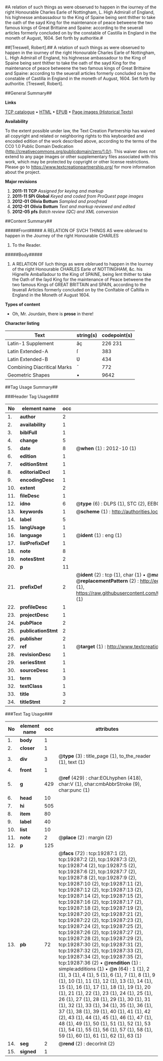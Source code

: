 #A relation of such things as were obserued to happen in the iourney of the right Honourable Charles Earle of Nottingham, L. High Admirall of England, his highnesse ambassadour to the King of Spaine being sent thither to take the oath of the sayd King for the maintenance of peace betweene the two famous kings of Great Brittaine and Spaine: according to the seuerall articles formerly concluded on by the constable of Castilla in England in the moneth of August, 1604. Set forth by authoritie.#

##[Treswell, Robert].##
A relation of such things as were obserued to happen in the iourney of the right Honourable Charles Earle of Nottingham, L. High Admirall of England, his highnesse ambassadour to the King of Spaine being sent thither to take the oath of the sayd King for the maintenance of peace betweene the two famous kings of Great Brittaine and Spaine: according to the seuerall articles formerly concluded on by the constable of Castilla in England in the moneth of August, 1604. Set forth by authoritie.
[Treswell, Robert].

##General Summary##

**Links**

[TCP catalogue](http://www.ota.ox.ac.uk/tcp/)  • 
[HTML](http://tei.it.ox.ac.uk/tcp/Texts-HTML/free/A13/A13959.html)  • 
[EPUB](http://tei.it.ox.ac.uk/tcp/Texts-EPUB/free/A13/A13959.epub) • 
[Page images (Historical Texts)](https://historicaltexts.jisc.ac.uk/eebo-99853888e)

**Availability**

To the extent possible under law, the Text Creation Partnership has waived all copyright and related or neighboring rights to this keyboarded and encoded edition of the work described above, according to the terms of the CC0 1.0 Public Domain Dedication (http://creativecommons.org/publicdomain/zero/1.0/). This waiver does not extend to any page images or other supplementary files associated with this work, which may be protected by copyright or other license restrictions. Please go to https://www.textcreationpartnership.org/ for more information about the project.

**Major revisions**

1. __2011-11__ __TCP__ *Assigned for keying and markup*
1. __2011-11__ __SPi Global__ *Keyed and coded from ProQuest page images*
1. __2012-01__ __Olivia Bottum__ *Sampled and proofread*
1. __2012-01__ __Olivia Bottum__ *Text and markup reviewed and edited*
1. __2012-05__ __pfs__ *Batch review (QC) and XML conversion*

##Content Summary##

#####Front#####
A RELATION OF SVCH THINGS AS were obſerued to happen in the Journey of the right Honourable CHARLES 
1. To the Reader.

#####Body#####

1. A RELATION OF ſuch things as were obſerued to happen in the Iourney of the right Honourable CHARLES Earle of NOTTINGHAM, &c. his Higneſſe Ambaſſadour to the King of SPAINE, being ſent thither to take the Oath of the ſayd King for the maintenance of Peace betweene the two famous Kings of GREAT BRITTAIN and SPAIN, according to the ſeuerall Articles formerly concluded on by the Conſtable of Caſtilla in England in the Moneth of August 1604.

**Types of content**

  * Oh, Mr. Jourdain, there is **prose** in there!

**Character listing**


|Text|string(s)|codepoint(s)|
|---|---|---|
|Latin-1 Supplement|âç|226 231|
|Latin Extended-A|ſ|383|
|Latin Extended-B|Ʋ|434|
|Combining             Diacritical Marks|̄|772|
|Geometric Shapes|▪|9642|

##Tag Usage Summary##

###Header Tag Usage###

|No|element name|occ|attributes|
|---|---|---|---|
|1.|__author__|2||
|2.|__availability__|1||
|3.|__biblFull__|1||
|4.|__change__|5||
|5.|__date__|8| @__when__ (1) : 2012-10 (1)|
|6.|__edition__|1||
|7.|__editionStmt__|1||
|8.|__editorialDecl__|1||
|9.|__encodingDesc__|1||
|10.|__extent__|2||
|11.|__fileDesc__|1||
|12.|__idno__|6| @__type__ (6) : DLPS (1), STC (2), EEBO-CITATION (1), PROQUEST (1), VID (1)|
|13.|__keywords__|1| @__scheme__ (1) : http://authorities.loc.gov/ (1)|
|14.|__label__|5||
|15.|__langUsage__|1||
|16.|__language__|1| @__ident__ (1) : eng (1)|
|17.|__listPrefixDef__|1||
|18.|__note__|8||
|19.|__notesStmt__|2||
|20.|__p__|11||
|21.|__prefixDef__|2| @__ident__ (2) : tcp (1), char (1)  •  @__matchPattern__ (2) : ([0-9\-]+):([0-9IVX]+) (1), (.+) (1)  •  @__replacementPattern__ (2) : http://eebo.chadwyck.com/downloadtiff?vid=$1&page=$2 (1), https://raw.githubusercontent.com/textcreationpartnership/Texts/master/tcpchars.xml#$1 (1)|
|22.|__profileDesc__|1||
|23.|__projectDesc__|1||
|24.|__pubPlace__|2||
|25.|__publicationStmt__|2||
|26.|__publisher__|2||
|27.|__ref__|1| @__target__ (1) : http://www.textcreationpartnership.org/docs/. (1)|
|28.|__revisionDesc__|1||
|29.|__seriesStmt__|1||
|30.|__sourceDesc__|1||
|31.|__term__|3||
|32.|__textClass__|1||
|33.|__title__|3||
|34.|__titleStmt__|2||


###Text Tag Usage###

|No|element name|occ|attributes|
|---|---|---|---|
|1.|__body__|1||
|2.|__closer__|1||
|3.|__div__|3| @__type__ (3) : title_page (1), to_the_reader (1), text (1)|
|4.|__front__|1||
|5.|__g__|429| @__ref__ (429) : char:EOLhyphen (418), char:V (1), char:cmbAbbrStroke (9), char:punc (1)|
|6.|__head__|10||
|7.|__hi__|505||
|8.|__item__|80||
|9.|__label__|40||
|10.|__list__|10||
|11.|__note__|2| @__place__ (2) : margin (2)|
|12.|__p__|125||
|13.|__pb__|72| @__facs__ (72) : tcp:19287:1 (2), tcp:19287:2 (2), tcp:19287:3 (2), tcp:19287:4 (2), tcp:19287:5 (2), tcp:19287:6 (2), tcp:19287:7 (2), tcp:19287:8 (2), tcp:19287:9 (2), tcp:19287:10 (2), tcp:19287:11 (2), tcp:19287:12 (2), tcp:19287:13 (2), tcp:19287:14 (2), tcp:19287:15 (2), tcp:19287:16 (2), tcp:19287:17 (2), tcp:19287:18 (2), tcp:19287:19 (2), tcp:19287:20 (2), tcp:19287:21 (2), tcp:19287:22 (2), tcp:19287:23 (2), tcp:19287:24 (2), tcp:19287:25 (2), tcp:19287:26 (2), tcp:19287:27 (2), tcp:19287:28 (2), tcp:19287:29 (2), tcp:19287:30 (2), tcp:19287:31 (2), tcp:19287:32 (2), tcp:19287:33 (2), tcp:19287:34 (2), tcp:19287:35 (2), tcp:19287:36 (2)  •  @__rendition__ (1) : simple:additions (1)  •  @__n__ (64) : 1 (1), 2 (1), 3 (1), 4 (1), 5 (1), 6 (1), 7 (1), 8 (1), 9 (1), 10 (1), 11 (1), 12 (1), 13 (1), 14 (1), 15 (1), 16 (1), 17 (1), 18 (1), 19 (1), 20 (1), 21 (1), 22 (1), 23 (1), 24 (1), 25 (1), 26 (1), 27 (1), 28 (1), 29 (1), 30 (1), 31 (1), 32 (1), 33 (1), 34 (1), 35 (1), 36 (1), 37 (1), 38 (1), 39 (1), 40 (1), 41 (1), 42 (2), 43 (1), 44 (1), 45 (1), 46 (1), 47 (1), 48 (1), 49 (1), 50 (1), 51 (1), 52 (1), 53 (1), 54 (1), 55 (1), 56 (1), 57 (1), 58 (1), 59 (1), 60 (1), 61 (1), 62 (1), 63 (1)|
|14.|__seg__|2| @__rend__ (2) : decorInit (2)|
|15.|__signed__|1||

